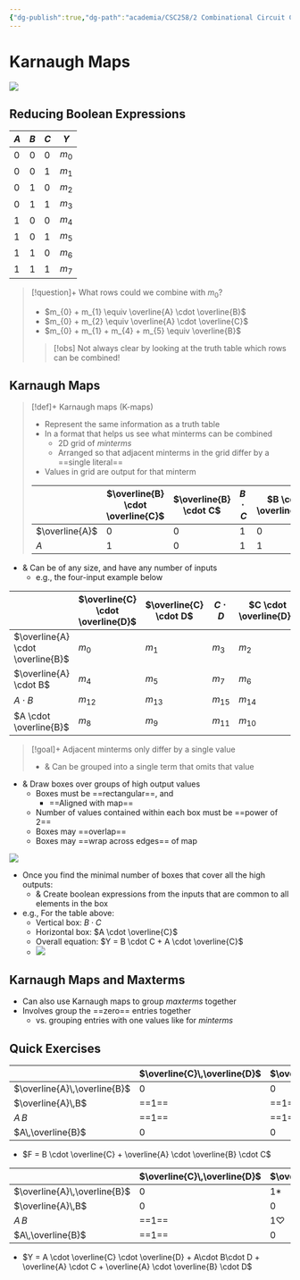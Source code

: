 ```yaml
---
{"dg-publish":true,"dg-path":"academia/CSC258/2 Combinational Circuit Creation/Karnaugh Maps.md","permalink":"/academia/csc-258/2-combinational-circuit-creation/karnaugh-maps/","tags":["cs","lecture","note","university"],"created":"2025-01-17T15:47:23.626-05:00","updated":"2025-01-18T15:32:46.172-05:00"}
---
```



# Karnaugh Maps

![](https://upload.wikimedia.org/wikipedia/commons/0/02/K-map_6%2C8%2C9%2C10%2C11%2C12%2C13%2C14_anti-race.svg)

## Reducing Boolean Expressions

| $A$ | $B$ | $C$ | $Y$     |
| --- | --- | --- | ------- |
| 0   | 0   | 0   | $m_{0}$ |
| 0   | 0   | 1   | $m_{1}$ |
| 0   | 1   | 0   | $m_{2}$ |
| 0   | 1   | 1   | $m_{3}$ |
| 1   | 0   | 0   | $m_{4}$ |
| 1   | 0   | 1   | $m_{5}$ |
| 1   | 1   | 0   | $m_{6}$ |
| 1   | 1   | 1   | $m_{7}$ |

> [!question]+ What rows could we combine with $m_{0}$?
> - $m_{0} + m_{1} \equiv \overline{A} \cdot \overline{B}$
> - $m_{0} + m_{2} \equiv \overline{A} \cdot \overline{C}$
> - $m_{0} + m_{1} + m_{4} + m_{5} \equiv \overline{B}$
>
> > [!obs] Not always clear by looking at the truth table which rows can be combined!

## Karnaugh Maps

> [!def]+ Karnaugh maps (K-maps)
> - Represent the same information as a truth table
> - In a format that helps us see what minterms can be combined
>     - 2D grid of *minterms*
>     - Arranged so that adjacent minterms in the grid differ by a ==single literal==
> - Values in grid are output for that minterm
>
> |                | $\overline{B} \cdot \overline{C}$ | $\overline{B} \cdot C$ | $B \cdot C$ | $B \cdot \overline{C}$ |
> | -------------- | --------------------------------- | ---------------------- | ----------- | ---------------------- |
> | $\overline{A}$ | 0                                 | 0                      | 1           | 0                      |
> | $A$            | 1                                 | 0                      | 1           | 1                      |

- & Can be of any size, and have any number of inputs
    - e.g., the four-input example below

|                                   | $\overline{C} \cdot \overline{D}$ | $\overline{C} \cdot D$ | $C \cdot D$ | $C \cdot \overline{D}$ |
| --------------------------------- | --------------------------------- | ---------------------- | ----------- | ---------------------- |
| $\overline{A} \cdot \overline{B}$ | $m_{0}$                           | $m_{1}$                | $m_{3}$     | $m_{2}$                |
| $\overline{A} \cdot B$            | $m_{4}$                           | $m_{5}$                | $m_{7}$     | $m_{6}$                |
| $A \cdot B$                       | $m_{12}$                          | $m_{13}$               | $m_{15}$    | $m_{14}$               |
| $A \cdot \overline{B}$            | $m_{8}$                           | $m_{9}$                | $m_{11}$    | $m_{10}$               |

> [!goal]+ Adjacent minterms only differ by a single value
> - & Can be grouped into a single term that omits that value

- & Draw boxes over groups of high output values
    - Boxes must be ==rectangular==, and
        - ==Aligned with map==
    - Number of values contained within each box must be ==power of 2==
    - Boxes may ==overlap==
    - Boxes may ==wrap across edges== of map

![](https://i.imgur.com/LDFCpGq.png)

- Once you find the minimal number of boxes that cover all the high outputs:
    - & Create boolean expressions from the inputs that are common to all elements in the box
- e.g., For the table above:
    - Vertical box: $B \cdot C$
    - Horizontal box: $A \cdot \overline{C}$
    - Overall equation: $Y = B \cdot C + A \cdot \overline{C}$
    - ![](https://i.imgur.com/a0Wh2Z3.png)

## Karnaugh Maps and Maxterms

- Can also use Karnaugh maps to group *maxterms* together
- Involves group the ==zero== entries together
    - vs. grouping entries with one values like for *minterms*

## Quick Exercises

|                              | $\overline{C}\,\overline{D}$ | $\overline{C}\,D$ | $C\,D$ | $C\,\overline{D}$ |
| ---------------------------- | ---------------------------- | ----------------- | ------ | ----------------- |
| $\overline{A}\,\overline{B}$ | 0                            | 0                 | ==1==  | ==1==             |
| $\overline{A}\,B$            | ==1==                        | ==1==             | 0      | 0                 |
| $A\,B$                       | ==1==                        | ==1==             | 0      | 0                 |
| $A\,\overline{B}$            | 0                            | 0                 | 0      | 0                 |

- $F = B \cdot \overline{C} + \overline{A} \cdot \overline{B} \cdot C$

|                              | $\overline{C}\,\overline{D}$ | $\overline{C}\,D$ | $C\,D$         | $C\,\overline{D}$ |
| ---------------------------- | ---------------------------- | ----------------- | -------------- | ----------------- |
| $\overline{A}\,\overline{B}$ | 0                            | $1*$              | ==$1*$==       | ==1==             |
| $\overline{A}\,B$            | 0                            | 0                 | ==1==          | ==1==             |
| $A\,B$                       | ==1==                        | $1 \heartsuit$    | $1 \heartsuit$ | 0                 |
| $A\,\overline{B}$            | ==1==                        | 0                 | 0              | 0                 |

- $Y = A \cdot \overline{C} \cdot \overline{D} + A\cdot B\cdot D + \overline{A} \cdot C + \overline{A} \cdot \overline{B} \cdot D$
